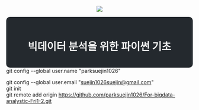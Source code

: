 <p align="center">
  <img src="https://img.shields.io/badge/Python-3776AB?style=for-the-badge&logo=python&logoColor=white">
</p>

<div align="center" style="background-color: #24292e; color: #f0f0f0; padding: 20px; border-radius: 10px;">
  <h1>빅데이터 분석을 위한 파이썬 기초</h1>
</div>
git config --global user.name "parksuejin1026"<br>

git config --global user.email "suejin1026suejin@gmail.com"<br>
git init<br>
git remote add origin https://github.com/parksuejin1026/For-bigdata-analystic-Fri1-2.git<br>
